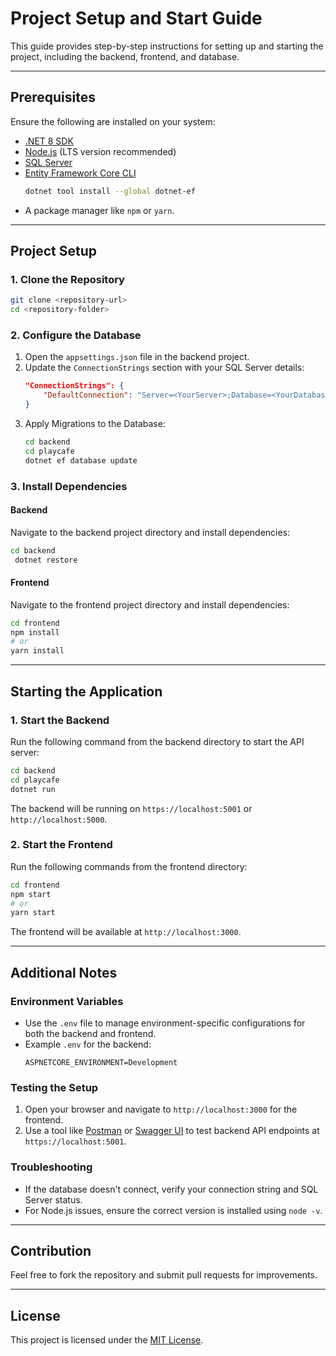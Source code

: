 # Project Setup and Start Guide

This guide provides step-by-step instructions for setting up and starting the project, including the backend, frontend, and database.

---

## Prerequisites

Ensure the following are installed on your system:

- [.NET 8 SDK](https://dotnet.microsoft.com/download)
- [Node.js](https://nodejs.org/) (LTS version recommended)
- [SQL Server](https://www.microsoft.com/en-us/sql-server/sql-server-downloads)
- [Entity Framework Core CLI](https://learn.microsoft.com/en-us/ef/core/cli/dotnet)
  ```bash
  dotnet tool install --global dotnet-ef
  ```
- A package manager like `npm` or `yarn`.

---

## Project Setup

### 1. Clone the Repository

```bash
git clone <repository-url>
cd <repository-folder>
```

### 2. Configure the Database

1. Open the `appsettings.json` file in the backend project.
2. Update the `ConnectionStrings` section with your SQL Server details:
   ```json
   "ConnectionStrings": {
       "DefaultConnection": "Server=<YourServer>;Database=<YourDatabase>;User Id=<YourUsername>;Password=<YourPassword>;TrustServerCertificate=True;"
   }
   ```
3. Apply Migrations to the Database:
   ```bash
   cd backend
   cd playcafe
   dotnet ef database update
   ```

### 3. Install Dependencies

#### Backend

Navigate to the backend project directory and install dependencies:

```bash
cd backend
 dotnet restore
```

#### Frontend

Navigate to the frontend project directory and install dependencies:

```bash
cd frontend
npm install
# or
yarn install
```

---

## Starting the Application

### 1. Start the Backend

Run the following command from the backend directory to start the API server:

```bash
cd backend
cd playcafe
dotnet run
```

The backend will be running on `https://localhost:5001` or `http://localhost:5000`.

### 2. Start the Frontend

Run the following commands from the frontend directory:

```bash
cd frontend
npm start
# or
yarn start
```

The frontend will be available at `http://localhost:3000`.

---

## Additional Notes

### Environment Variables

- Use the `.env` file to manage environment-specific configurations for both the backend and frontend.
- Example `.env` for the backend:
  ```env
  ASPNETCORE_ENVIRONMENT=Development
  ```

### Testing the Setup

1. Open your browser and navigate to `http://localhost:3000` for the frontend.
2. Use a tool like [Postman](https://www.postman.com/) or [Swagger UI](https://swagger.io/tools/swagger-ui/) to test backend API endpoints at `https://localhost:5001`.

### Troubleshooting

- If the database doesn't connect, verify your connection string and SQL Server status.
- For Node.js issues, ensure the correct version is installed using `node -v`.

---

## Contribution

Feel free to fork the repository and submit pull requests for improvements.

---

## License

This project is licensed under the [MIT License](LICENSE).

